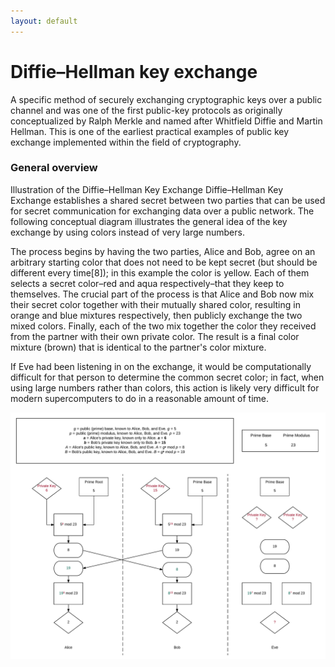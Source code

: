 ```yaml
---
layout: default
---
```


# Diffie–Hellman key exchange

A specific method of securely exchanging cryptographic keys over a public channel and was one of the first public-key protocols as originally conceptualized by Ralph Merkle and named after Whitfield Diffie and Martin Hellman. This is one of the earliest practical examples of public key exchange implemented within the field of cryptography.

### General overview

Illustration of the Diffie–Hellman Key Exchange
Diffie–Hellman Key Exchange establishes a shared secret between two parties that can be used for secret communication for exchanging data over a public network. The following conceptual diagram illustrates the general idea of the key exchange by using colors instead of very large numbers.

The process begins by having the two parties, Alice and Bob, agree on an arbitrary starting color that does not need to be kept secret (but should be different every time[8]); in this example the color is yellow. Each of them selects a secret color–red and aqua respectively–that they keep to themselves. The crucial part of the process is that Alice and Bob now mix their secret color together with their mutually shared color, resulting in orange and blue mixtures respectively, then publicly exchange the two mixed colors. Finally, each of the two mix together the color they received from the partner with their own private color. The result is a final color mixture (brown) that is identical to the partner's color mixture.

If Eve had been listening in on the exchange, it would be computationally difficult for that person to determine the common secret color; in fact, when using large numbers rather than colors, this action is likely very difficult for modern supercomputers to do in a reasonable amount of time.

![Diffie-Hellman](/img/Diffie-Hellman.png)
